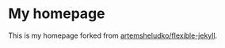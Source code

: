 # My homepage

This is my homepage forked from [artemsheludko/flexible-jekyll](github.com/artemsheludko/flexible-jekyll).


